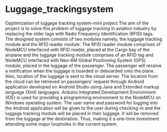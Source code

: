 # Luggage_trackingsystem
Opptimization of luggage tracking system-mini project
The aim of the project is to solve this problem of luggage tracking in aviation industry by replacing the older tags with Radio Frequency Identification (RFID) tags. The designed system consists of two modules namely, the luggage tracking module and the RFID reader module. The RFID reader module comprises of NodeMCU interfaced with RFID reader, placed at the Cargo bay of the airplane and the luggage tracking module comprises of an RFID tag and NodeMCU interfaced with Neo-6M Global Positioning System (GPS) module, placed in the luggage of the passenger. The passenger will receive a notification when the luggage is boarded or deboarded onto the plane. Also, location of the luggage is sent to the cloud server. The location from the cloud can be retrieved on passengers’ request through Android application developed on Android Studio using Java and Extended markup language (Xml) languages. Arduino Integrated Development Environment (IDE) is used for providing a programming environment to the NodeMCU on Windows operating system. 
The user name and password for logging into the Android application will be given to the user during checking-in and the luggage tracking module will be placed in their luggage. It will be removed from the luggage at the destination. Thus, making it a one-time investment attending some major loopholes in the current system. 
